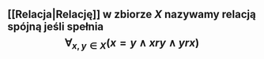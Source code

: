 ## [[Relacja|Relację]] w zbiorze $X$ nazywamy **relacją spójną** jeśli spełnia $$\forall_{x,y\in{X}} (x=y\wedge xry \wedge yrx)$$
